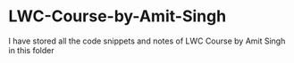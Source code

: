 # LWC-Course-by-Amit-Singh
I have stored all the code snippets and notes of LWC Course by Amit Singh in this folder

